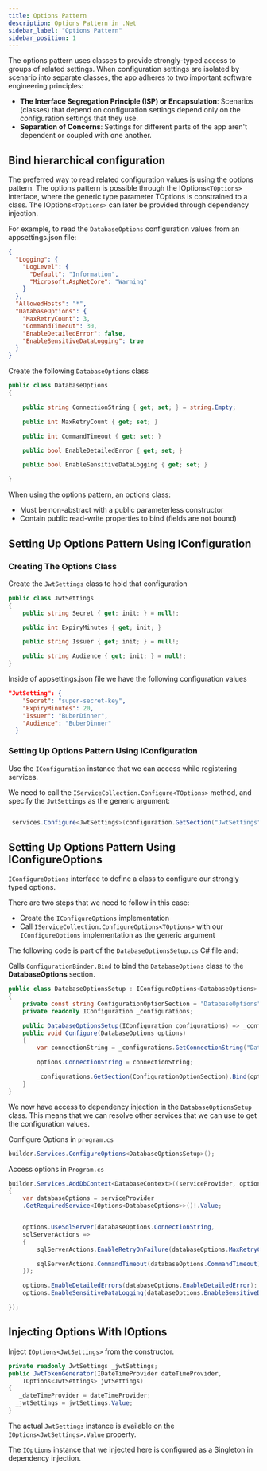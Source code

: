 ```yaml
---
title: Options Pattern
description: Options Pattern in .Net
sidebar_label: "Options Pattern"
sidebar_position: 1
---
```


The options pattern uses classes to provide strongly-typed access to groups of related settings. When configuration settings are isolated by scenario into separate classes, the app adheres to two important software engineering principles:

- **The Interface Segregation Principle (ISP) or Encapsulation**: Scenarios (classes) that depend on configuration settings depend only on the configuration settings that they use.
- **Separation of Concerns**: Settings for different parts of the app aren't dependent or coupled with one another.

## Bind hierarchical configuration

The preferred way to read related configuration values is using the options pattern. The options pattern is possible through the IOptions`<TOptions>` interface, where the generic type parameter TOptions is constrained to a class. The IOptions`<TOptions>` can later be provided through dependency injection.

For example, to read the `DatabaseOptions` configuration values from an appsettings.json file:

```json
{
  "Logging": {
    "LogLevel": {
      "Default": "Information",
      "Microsoft.AspNetCore": "Warning"
    }
  },
  "AllowedHosts": "*",
  "DatabaseOptions": {
    "MaxRetryCount": 3,
    "CommandTimeout": 30,
    "EnableDetailedError": false,
    "EnableSensitiveDataLogging": true
  }
}
```

Create the following `DatabaseOptions` class

```csharp
public class DatabaseOptions
{

    public string ConnectionString { get; set; } = string.Empty;

    public int MaxRetryCount { get; set; }

    public int CommandTimeout { get; set; }

    public bool EnableDetailedError { get; set; }

    public bool EnableSensitiveDataLogging { get; set; }

}
```

When using the options pattern, an options class:

- Must be non-abstract with a public parameterless constructor
- Contain public read-write properties to bind (fields are not bound)

## Setting Up Options Pattern Using IConfiguration

### Creating The Options Class

Create the `JwtSettings` class to hold that configuration

```csharp
public class JwtSettings
{
    public string Secret { get; init; } = null!;

    public int ExpiryMinutes { get; init; }

    public string Issuer { get; init; } = null!;

    public string Audience { get; init; } = null!;
}
```

Inside of appsettings.json file we have the following configuration values

```json
"JwtSetting": {
    "Secret": "super-secret-key",
    "ExpiryMinutes": 20,
    "Issuer": "BuberDinner",
    "Audience": "BuberDinner"
  }
```

### Setting Up Options Pattern Using IConfiguration

Use the `IConfiguration` instance that we can access while registering services.

We need to call the `IServiceCollection.Configure<TOptions>` method, and specify the `JwtSettings` as the generic argument:

```csharp

 services.Configure<JwtSettings>(configuration.GetSection("JwtSettings"));

```

## Setting Up Options Pattern Using IConfigureOptions

`IConfigureOptions` interface to define a class to configure our strongly typed options.

There are two steps that we need to follow in this case:

- Create the `IConfigureOptions` implementation
- Call `IServiceCollection.ConfigureOptions<TOptions>` with our `IConfigureOptions` implementation as the generic argument

The following code is part of the `DatabaseOptionsSetup.cs` C# file and:

Calls `ConfigurationBinder.Bind` to bind the `DatabaseOptions` class to the **DatabaseOptions** section.

```csharp
public class DatabaseOptionsSetup : IConfigureOptions<DatabaseOptions>
{
    private const string ConfigurationOptionSection = "DatabaseOptions";
    private readonly IConfiguration _configurations;

    public DatabaseOptionsSetup(IConfiguration configurations) => _configurations = configurations;
    public void Configure(DatabaseOptions options)
    {
        var connectionString = _configurations.GetConnectionString("Database");

        options.ConnectionString = connectionString;

        _configurations.GetSection(ConfigurationOptionSection).Bind(options);
    }
}
```

We now have access to dependency injection in the `DatabaseOptionsSetup` class. This means that we can resolve other services that we can use to get the configuration values.

Configure Options in `program.cs`

```csharp
builder.Services.ConfigureOptions<DatabaseOptionsSetup>();
```

Access options in `Program.cs`

```csharp
builder.Services.AddDbContext<DatabaseContext>((serviceProvider, options) =>
{
    var databaseOptions = serviceProvider
    .GetRequiredService<IOptions<DatabaseOptions>>()!.Value;


    options.UseSqlServer(databaseOptions.ConnectionString,
    sqlServerActions =>
    {
        sqlServerActions.EnableRetryOnFailure(databaseOptions.MaxRetryCount);

        sqlServerActions.CommandTimeout(databaseOptions.CommandTimeout);
    });

    options.EnableDetailedErrors(databaseOptions.EnableDetailedError);
    options.EnableSensitiveDataLogging(databaseOptions.EnableSensitiveDataLogging); //Only in local or development environment

});
```

## Injecting Options With IOptions

Inject `IOptions<JwtSettings>` from the constructor.

```csharp
private readonly JwtSettings _jwtSettings;
public JwtTokenGenerator(IDateTimeProvider dateTimeProvider,
    IOptions<JwtSettings> jwtSettings)
{
   _dateTimeProvider = dateTimeProvider;
  _jwtSettings = jwtSettings.Value;
}
```

The actual `JwtSettings` instance is available on the `IOptions<JwtSettings>.Value` property.

The `IOptions` instance that we injected here is configured as a Singleton in dependency injection.
